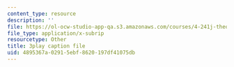 ```yaml
---
content_type: resource
description: ''
file: https://ol-ocw-studio-app-qa.s3.amazonaws.com/courses/4-241j-theory-of-city-form-spring-2013/4895367a02915ebf8620197df41075db_oBKDFgLoR9o.vtt
file_type: application/x-subrip
resourcetype: Other
title: 3play caption file
uid: 4895367a-0291-5ebf-8620-197df41075db
---
```

